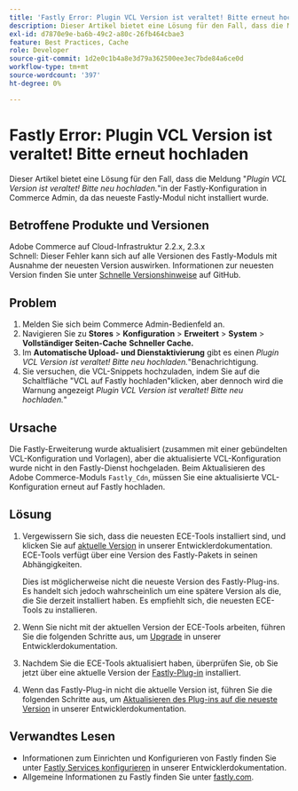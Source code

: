 ```yaml
---
title: 'Fastly Error: Plugin VCL Version ist veraltet! Bitte erneut hochladen'
description: Dieser Artikel bietet eine Lösung für den Fall, dass die Meldung "*Plugin VCL Version ist veraltet! Bitte neu hochladen.*" in der Fastly-Konfiguration in der Commerce-Admin, da das neueste Fastly-Modul nicht installiert wurde.
exl-id: d7870e9e-ba6b-49c2-a80c-26fb464cbae3
feature: Best Practices, Cache
role: Developer
source-git-commit: 1d2e0c1b4a8e3d79a362500ee3ec7bde84a6ce0d
workflow-type: tm+mt
source-wordcount: '397'
ht-degree: 0%

---
```


# Fastly Error: Plugin VCL Version ist veraltet! Bitte erneut hochladen

Dieser Artikel bietet eine Lösung für den Fall, dass die Meldung &quot;*Plugin VCL Version ist veraltet! Bitte neu hochladen.*&quot;in der Fastly-Konfiguration in Commerce Admin, da das neueste Fastly-Modul nicht installiert wurde.

## Betroffene Produkte und Versionen

Adobe Commerce auf Cloud-Infrastruktur 2.2.x, 2.3.x<br>
Schnell: Dieser Fehler kann sich auf alle Versionen des Fastly-Moduls mit Ausnahme der neuesten Version auswirken. Informationen zur neuesten Version finden Sie unter [Schnelle Versionshinweise](https://github.com/fastly/fastly-magento2/releases) auf GitHub.

## Problem

1. Melden Sie sich beim Commerce Admin-Bedienfeld an.
1. Navigieren Sie zu **Stores** > **Konfiguration** > **Erweitert** > **System** > **Vollständiger Seiten-Cache**   **Schneller Cache.**
1. Im **Automatische Upload- und Dienstaktivierung** gibt es einen *Plugin VCL Version ist veraltet! Bitte neu hochladen.*&quot;Benachrichtigung.
1. Sie versuchen, die VCL-Snippets hochzuladen, indem Sie auf die Schaltfläche &quot;VCL auf Fastly hochladen&quot;klicken, aber dennoch wird die Warnung angezeigt *Plugin VCL Version ist veraltet! Bitte neu hochladen.*&quot;

## Ursache

Die Fastly-Erweiterung wurde aktualisiert (zusammen mit einer gebündelten VCL-Konfiguration und Vorlagen), aber die aktualisierte VCL-Konfiguration wurde nicht in den Fastly-Dienst hochgeladen. Beim Aktualisieren des Adobe Commerce-Moduls `Fastly_Cdn`, müssen Sie eine aktualisierte VCL-Konfiguration erneut auf Fastly hochladen.

## Lösung

1. Vergewissern Sie sich, dass die neuesten ECE-Tools installiert sind, und klicken Sie auf [aktuelle Version](https://experienceleague.adobe.com/docs/commerce-cloud-service/user-guide/release-notes/cloud-tools-suite.html) in unserer Entwicklerdokumentation. ECE-Tools verfügt über eine Version des Fastly-Pakets in seinen Abhängigkeiten.

   Dies ist möglicherweise nicht die neueste Version des Fastly-Plug-ins. Es handelt sich jedoch wahrscheinlich um eine spätere Version als die, die Sie derzeit installiert haben. Es empfiehlt sich, die neuesten ECE-Tools zu installieren.

1. Wenn Sie nicht mit der aktuellen Version der ECE-Tools arbeiten, führen Sie die folgenden Schritte aus, um [Upgrade](https://experienceleague.adobe.com/docs/commerce-cloud-service/user-guide/dev-tools/ece-tools/update-package.html) in unserer Entwicklerdokumentation.
1. Nachdem Sie die ECE-Tools aktualisiert haben, überprüfen Sie, ob Sie jetzt über eine aktuelle Version der [Fastly-Plug-in](https://github.com/fastly/fastly-magento2/tree/master/etc/vcl_snippets) installiert.
1. Wenn das Fastly-Plug-in nicht die aktuelle Version ist, führen Sie die folgenden Schritte aus, um [Aktualisieren des Plug-ins auf die neueste Version](https://experienceleague.adobe.com/docs/commerce-cloud-service/user-guide/cdn/setup-fastly/fastly-configuration.html#upgrade-the-fastly-module) in unserer Entwicklerdokumentation.

## Verwandtes Lesen

* Informationen zum Einrichten und Konfigurieren von Fastly finden Sie unter [Fastly Services konfigurieren](https://experienceleague.adobe.com/docs/commerce-cloud-service/user-guide/cdn/fastly.html) in unserer Entwicklerdokumentation.
* Allgemeine Informationen zu Fastly finden Sie unter [fastly.com](https://www.fastly.com/).
